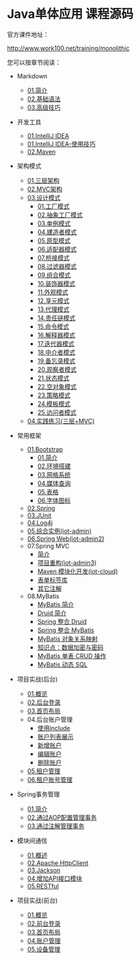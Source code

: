 # Java单体应用 课程源码

官方课件地址：

<http://www.work100.net/training/monolithic>

您可以按章节阅读：

  - Markdown
  
    - [01.简介](http://www.work100.net/training/monolithic-markdown.html)
    - [02.基础语法](http://www.work100.net/training/monolithic-markdown-basic.html)
    - [03.高级技巧](http://www.work100.net/training/monolithic-markdown-advance.html)

  - 开发工具
  
    - [01.IntelliJ IDEA](http://www.work100.net/training/monolithic-tools-intellij-idea.html)
    - [01.IntelliJ IDEA-使用技巧](http://www.work100.net/training/monolithic-tools-intellij-idea-skill.html)
    - [02.Maven](http://www.work100.net/training/monolithic-tools-maven.html)

  - 架构模式
  
    - [01.三层架构](http://www.work100.net/training/monolithic-architecture-3level.html)
    - [02.MVC架构](http://www.work100.net/training/monolithic-architecture-mvcc.html)
    - [03.设计模式](http://www.work100.net/training/monolithic-architecture-design-patterns.html)
        - [01.工厂模式](http://www.work100.net/training/monolithic-architecture-design-patterns-factory-pattern.html)
        - [02.抽象工厂模式](http://www.work100.net/training/monolithic-architecture-design-patterns-abstract-factory-pattern.html)
        - [03.单例模式](http://www.work100.net/training/monolithic-architecture-design-patterns-singleton-pattern.html)
        - [04.建造者模式](http://www.work100.net/training/monolithic-architecture-design-patterns-builder-pattern.html)
        - [05.原型模式](http://www.work100.net/training/monolithic-architecture-design-patterns-prototype-pattern.html)
        - [06.适配器模式](http://www.work100.net/training/monolithic-architecture-design-patterns-adapter-pattern.html)
        - [07.桥接模式](http://www.work100.net/training/monolithic-architecture-design-patterns-bridge-pattern.html)
        - [08.过滤器模式](http://www.work100.net/training/monolithic-architecture-design-patterns-filter-pattern.html)
        - [09.组合模式](http://www.work100.net/training/monolithic-architecture-design-patterns-composite-pattern.html)
        - [10.装饰器模式](http://www.work100.net/training/monolithic-architecture-design-patterns-decorator-pattern.html)
        - [11.外观模式](http://www.work100.net/training/monolithic-architecture-design-patterns-facade-pattern.html)
        - [12.享元模式](http://www.work100.net/training/monolithic-architecture-design-patterns-flyweight-pattern.html)
        - [13.代理模式](http://www.work100.net/training/monolithic-architecture-design-patterns-proxy-pattern.html)
        - [14.责任链模式](http://www.work100.net/training/monolithic-architecture-design-patterns-chain-of-responsibility-pattern.html)
        - [15.命令模式](http://www.work100.net/training/monolithic-architecture-design-patterns-command-pattern.html)
        - [16.解释器模式](http://www.work100.net/training/monolithic-architecture-design-patterns-interpreter-pattern.html)
        - [17.迭代器模式](http://www.work100.net/training/monolithic-architecture-design-patterns-iterator-pattern.html)
        - [18.中介者模式](http://www.work100.net/training/monolithic-architecture-design-patterns-mediator-pattern.html)
        - [19.备忘录模式](http://www.work100.net/training/monolithic-architecture-design-patterns-memento-pattern.html)
        - [20.观察者模式](http://www.work100.net/training/monolithic-architecture-design-patterns-observer-pattern.html)
        - [21.状态模式](http://www.work100.net/training/monolithic-architecture-design-patterns-state-pattern.html)
        - [22.空对象模式](http://www.work100.net/training/monolithic-architecture-design-patterns-null-object-pattern.html)
        - [23.策略模式](http://www.work100.net/training/monolithic-architecture-design-patterns-strategy-pattern.html)
        - [24.模板模式](http://www.work100.net/training/monolithic-architecture-design-patterns-template-pattern.html)
        - [25.访问者模式](http://www.work100.net/training/monolithic-architecture-design-patterns-visitor-pattern.html)
    - [04.实践练习(三层+MVC)](http://www.work100.net/training/monolithic-architecture-test.html)
    
  - 常用框架

    - [01.Bootstrap](http://www.work100.net/training/monolithic-frameworks-bootstrap.html)
        - [01.简介](http://www.work100.net/training/monolithic-frameworks-bootstrap.html)
        - [02.环境搭建](http://www.work100.net/training/monolithic-frameworks-bootstrap-environment-setup.html)
        - [03.网格系统](http://www.work100.net/training/monolithic-frameworks-bootstrap-grid-system.html)
        - [04.媒体查询](http://www.work100.net/training/monolithic-frameworks-bootstrap-media.html)
        - [05.表格](http://www.work100.net/training/monolithic-frameworks-bootstrap-table.html)
        - [06.字体图标](http://www.work100.net/training/monolithic-frameworks-bootstrap-glyphicons.html)
    - [02.Spring](http://www.work100.net/training/monolithic-frameworks-spring.html)
    - [03.JUnit](http://www.work100.net/training/monolithic-frameworks-junit.html)
    - [04.Log4j](http://www.work100.net/training/monolithic-frameworks-log4j.html)
    - [05.综合实例(iot-admin)](http://www.work100.net/training/monolithic-frameworks-example.html)
    - [06.Spring Web(iot-admin2)](http://www.work100.net/training/monolithic-frameworks-spring-web.html)
    - 07.Spring MVC
        - [简介](http://www.work100.net/training/monolithic-frameworks-spring-mvc.html)
        - [项目重构(iot-admin3)](http://www.work100.net/training/monolithic-frameworks-spring-mvc-iot-admin3.html)
        - [Maven 模块化开发(iot-cloud)](http://www.work100.net/training/monolithic-frameworks-spring-mvc-maven-module.html)
        - [表单标签库](http://www.work100.net/training/monolithic-frameworks-spring-mvc-form-tags.html)
        - [其它注解](http://www.work100.net/training/monolithic-frameworks-spring-mvc-other-annotation.html)
    - 08.MyBatis
        - [MyBatis 简介](http://www.work100.net/training/monolithic-frameworks-mybatis.html)
        - [Druid 简介](http://www.work100.net/training/monolithic-frameworks-mybatis-druid.html)
        - [Spring 整合 Druid](http://www.work100.net/training/monolithic-frameworks-mybatis-druid-with-spring.html)
        - [Spring 整合 MyBatis](http://www.work100.net/training/monolithic-frameworks-mybatis-with-spring.html)
        - [MyBatis 对象关系映射](http://www.work100.net/training/monolithic-frameworks-mybatis-orm.html)
        - [知识点：数据加密与密码](http://www.work100.net/training/monolithic-frameworks-mybatis-encryption.html)
        - [MyBatis 单表 CRUD 操作](http://www.work100.net/training/monolithic-frameworks-mybatis-crud.html)
        - [MyBatis 动态 SQL](http://www.work100.net/training/monolithic-frameworks-mybatis-sql.html)
        
  - 项目实战(后台)

    - [01.概览](http://www.work100.net/training/monolithic-project-iot-cloud-admin.html)
    - [02.后台登录](http://www.work100.net/training/monolithic-project-iot-cloud-admin-login.html)
    - [03.首页布局](http://www.work100.net/training/monolithic-project-iot-cloud-admin-index.html)
    - 04.后台账户管理
        - [使用include](http://www.work100.net/training/monolithic-project-iot-cloud-admin-manager.html)
        - [账户列表展示](http://www.work100.net/training/monolithic-project-iot-cloud-admin-manager-list1.html)
        - [新增账户](http://www.work100.net/training/monolithic-project-iot-cloud-admin-manager-add.html)
        - [编辑账户](http://www.work100.net/training/monolithic-project-iot-cloud-admin-manager-edit.html)
        - [删除账户](http://www.work100.net/training/monolithic-project-iot-cloud-admin-manager-delete.html)
    - [05.租户管理](http://www.work100.net/training/monolithic-project-iot-cloud-admin-tenant.html)
    - [06.租户账号管理](http://www.work100.net/training/monolithic-project-iot-cloud-admin-tenant-user.html)
    
  - Spring事务管理

    - [01.简介](http://www.work100.net/training/monolithic-project-spring-transaction.html)
    - [02.通过AOP配置管理事务](http://www.work100.net/training/monolithic-project-spring-transaction-aop.html)
    - [03.通过注解管理事务](http://www.work100.net/training/monolithic-project-spring-transaction-annotation.html)
    
  - 模块间通信

    - [01.概述](http://www.work100.net/training/monolithic-project-module-communication.html)
    - [02.Apache HttpClient](http://www.work100.net/training/monolithic-project-module-communication-apache-httpclient.html)
    - [03.Jackson](http://www.work100.net/training/monolithic-project-module-communication-jackson.html)
    - [04.增加API接口模块](http://www.work100.net/training/monolithic-project-module-communication-api-module.html)
    - [05.RESTful](http://www.work100.net/training/monolithic-project-module-communication-restful.html)

  - 项目实战(前台)

    - [01.概览](http://www.work100.net/training/monolithic-project-iot-cloud-console.html)
    - [02.前台登录](http://www.work100.net/training/monolithic-project-iot-cloud-console-login.html)
    - [03.首页布局](http://www.work100.net/training/monolithic-project-iot-cloud-console-index.html)
    - [04.账户管理](http://www.work100.net/training/monolithic-project-iot-cloud-console-user.html)
    - [05.设备管理](http://www.work100.net/training/monolithic-project-iot-cloud-console-device.html)
